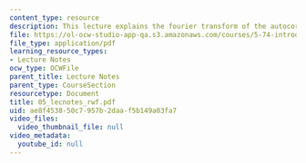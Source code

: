 ```yaml
---
content_type: resource
description: This lecture explains the fourier transform of the autocorrelation function.
file: https://ol-ocw-studio-app-qa.s3.amazonaws.com/courses/5-74-introductory-quantum-mechanics-ii-spring-2004/ae8f453850c7957b2daaf5b149a03fa7_05_lecnotes_rwf.pdf
file_type: application/pdf
learning_resource_types:
- Lecture Notes
ocw_type: OCWFile
parent_title: Lecture Notes
parent_type: CourseSection
resourcetype: Document
title: 05_lecnotes_rwf.pdf
uid: ae8f4538-50c7-957b-2daa-f5b149a03fa7
video_files:
  video_thumbnail_file: null
video_metadata:
  youtube_id: null
---
```

